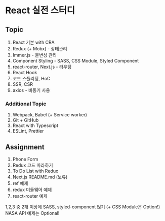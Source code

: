 # React 실전 스터디

## Topic
1. React 기본 with CRA
2. Redux (+ Mobx) - 상태관리
3. Immer.js - 불변성 관리
4. Component Styling - SASS, CSS Module, Styled Component
5. react-router, Next.js - 라우팅
6. React Hook
7. 코드 스플리팅, HoC
8. SSR, CSR
9. axios - 비동기 사용

### Additional Topic
1. Webpack, Babel (+ Service worker)
2. Git + GitHub
3. React with Typescript
4. ESLint, Prettier

## Assignment
1. Phone Form
2. Redux 코드 따라하기
3. To Do List with Redux
4. Next.js README.md (보류)
5. ref 예제
6. redux 미들웨어 예제
7. react-router 예제

1,2,3 중 2개 이상에 SASS, styled-component 얹기 (+ CSS Module은 Option!)
NASA API 예제는 Optional!